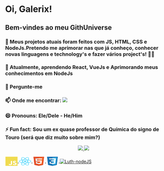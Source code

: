 # Oi, Galerix! 
## Bem-vindes ao meu GithUniverse


<!-- **LuthGom/LuthGom** is a ✨ _special_ ✨ repository because its `README.md` (this file) appears on your GitHub profile. -->


### 🔭 Meus projetos atuais foram feitos com JS, HTML, CSS e NodeJs.Pretendo me aprimorar nas que já conheço, conhecer novas linguagens e technology's e fazer vários project's! 🌈😉
### 🌱 Atualmente, aprendendo React, VueJs e Aprimorando meus conhecimentos em NodeJs
### 💬 Pergunte-me
### 📫 Onde me encontrar:   <a href="https://www.linkedin.com/in/dev-luciano-mendes" target="_blank"><img src="https://img.shields.io/badge/-LinkedIn-%230077B5?style=for-the-badge&logo=linkedin&logoColor=white" target="_blank"></a> 
### 😄 Pronouns: Ele/Dele - He/Him
### ⚡ Fun fact: Sou um ex quase professor de Química do signo de Touro (será que diz muito sobre mim?)

<div align="center">
  <a href="https://github.com/LuthGom">
  <img height="160em" src="https://github-readme-stats.vercel.app/api?username=LuthGom&show_icons=true&theme=midnight-purple&include_all_commits=true&count_private=true"/>
  <img height="160em" src="https://github-readme-stats.vercel.app/api/top-langs/?username=LuthGom&layout=compact&langs_count=7&theme=midnight-purple"/>
</div>
  <div style="display: inline_block"><br>
  <img align="center" alt="Luth-Js" height="30" width="40" src="https://raw.githubusercontent.com/devicons/devicon/master/icons/javascript/javascript-plain.svg">
  <img align="center" alt="Luth-React" height="30" width="40" src="https://raw.githubusercontent.com/devicons/devicon/master/icons/react/react-original.svg">
  <img align="center" alt="Luth-HTML" height="30" width="40" src="https://raw.githubusercontent.com/devicons/devicon/master/icons/html5/html5-original.svg">
  <img align="center" alt="Luth-CSS" height="30" width="40" src="https://raw.githubusercontent.com/devicons/devicon/master/icons/css3/css3-original.svg">
  <img align="center" alt="Luth-nodeJS" height="30" width="40" src="https://raw.githubusercontent.com/devicons/devicon/master/icons/css3/node-original.svg">
</div>

